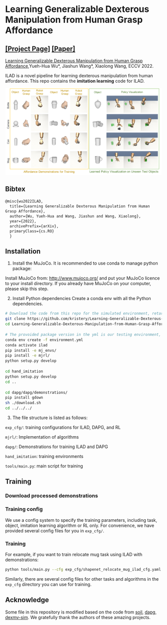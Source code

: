 # Learning Generalizable Dexterous Manipulation from Human Grasp Affordance

[[Project Page]](https://kristery.github.io/ILAD/) [[Paper]](https://arxiv.org/abs/2204.02320)
-----

[Learning Generalizable Dexterous Manipulation from Human Grasp Affordance](https://kristery.github.io/ILAD/),Yueh-Hua Wu*, 
Jiashun Wang*, Xiaolong Wang, ECCV 2022.

ILAD is a novel pipeline for learning dexterous manipulation from human affordance.
This repo contains the **imitation learning** code for ILAD.

![DexMV Teaser](docs/teaser.png)

## Bibtex

```
@misc{wu2022ILAD,
  title={Learning Generalizable Dexterous Manipulation from Human Grasp Affordance},
  author={Wu, Yueh-Hua and Wang, Jiashun and Wang, Xiaolong},
  year={2022},
  archivePrefix={arXiv},
  primaryClass={cs.RO}
  }
```

## Installation

1. Install the MuJoCo. It is recommended to use conda to manage python package:

Install MuJoCo from: http://www.mujoco.org/ and put your MuJoCo licence to your install directory. If you already have
MuJoCo on your computer, please skip this step.

2. Install Python dependencies Create a conda env with all the Python dependencies.

```bash
# Download the code from this repo for the simulated environment, retargeting and examples
git clone https://github.com/kristery/Learning-Generalizable-Dexterous-Manipulation-from-Human-Grasp-Affordance.git
cd Learning-Generalizable-Dexterous-Manipulation-from-Human-Grasp-Affordance

# The provoided package version in the yml is our testing environment, you do not need to follow the version of each python package precisely to run this code.
conda env create -f environment.yml 
conda activate ilad
pip install -e mj_envs/
pip install -e mjrl/
python setup.py develop

cd hand_imitation
python setup.py develop
cd ..

cd dapg/dapg/demonstrations/
pip install gdown
sh ./download.sh
cd ../../../
```

3. The file structure is listed as follows:

`exp_cfg/`: training configurations for ILAD, DAPG, and RL

`mjrl/`: Implementation of algorithms

`dapg/`: Demonstrations for training ILAD and DAPG

`hand_imitation`: training environments

`tools/main.py`: main script for training



## Training

### Download processed demonstrations

### Training config

We use a config system to specify the training parameters, including task, object, imitation learning algorithm or RL
only. For convenience, we have provided several config files for you in `exp_cfg/`.

### Training

For example, if you want to train relocate mug task using ILAD with demonstrations:

```bash
python tools/main.py --cfg exp_cfg/shapenet_relocate_mug_ilad_cfg.yaml
```

Similarly, there are several config files for other tasks and algorithms in the `exp_cfg` directory you can use
for training.

## Acknowledge

Some file in this repository is modified based on the code
from [soil](https://people.eecs.berkeley.edu/~ilija/soil/),
[dapg](https://github.com/aravindr93/hand_dapg), [dexmv-sim](https://github.com/yzqin/dexmv-sim). We gratefully thank the authors of these amazing projects.

